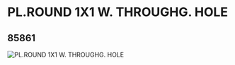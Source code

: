 # PL.ROUND 1X1 W. THROUGHG. HOLE
## 85861
![PL.ROUND 1X1 W. THROUGHG. HOLE](https://lc-www-live-s.legocdn.com/media/bricks/5/2/4547649.jpg)